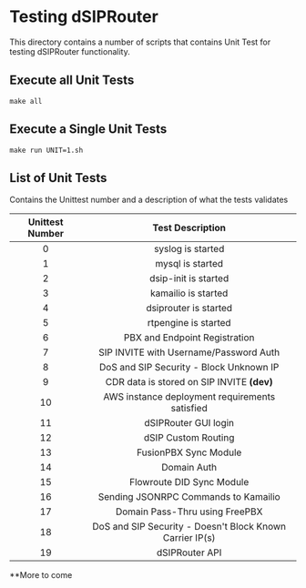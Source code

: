 # Testing dSIPRouter

This directory contains a number of scripts that contains Unit Test for testing dSIPRouter
functionality.  

## Execute all Unit Tests

```
make all
```

## Execute a Single Unit Tests

```
make run UNIT=1.sh
```

## List of Unit Tests

Contains the Unittest number and a description of what the tests validates

|      Unittest Number      |             Test Description             |
|:-------------------------:|:----------------------------------------:|
|0|syslog is started|
|1|mysql is started|
|2|dsip-init is started|
|3|kamailio is started|
|4|dsiprouter is started|
|5|rtpengine is started|
|6|PBX and Endpoint Registration|
|7|SIP INVITE with Username/Password Auth|
|8|DoS and SIP Security - Block Unknown IP|
|9|CDR data is stored on SIP INVITE **(dev)**|
|10|AWS instance deployment requirements satisfied|
|11|dSIPRouter GUI login|
|12|dSIP Custom Routing|
|13|FusionPBX Sync Module|
|14|Domain Auth|
|15|Flowroute DID Sync Module|
|16|Sending JSONRPC Commands to Kamailio|
|17|Domain Pass-Thru using FreePBX|
|18|DoS and SIP Security - Doesn't Block Known Carrier IP(s)|
|19|dSIPRouter API|
**More to come
